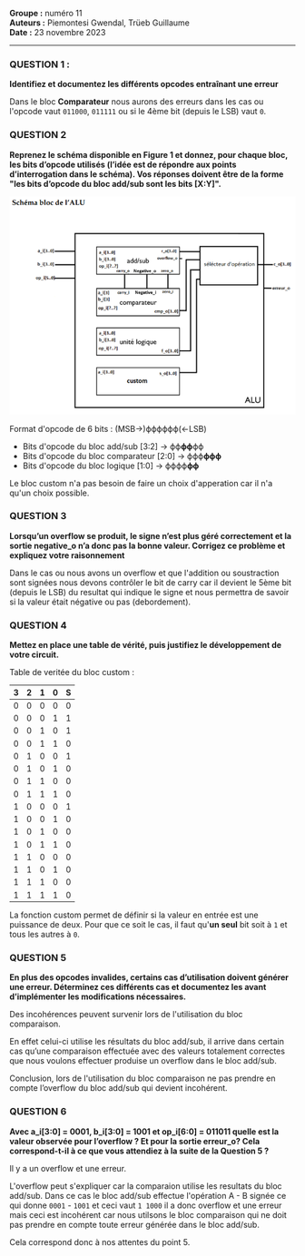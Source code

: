 **Groupe :** numéro 11   
**Auteurs :** Piemontesi Gwendal, Trüeb Guillaume   
**Date :** 23 novembre 2023
***

### QUESTION 1 : 
**Identifiez et documentez les différents opcodes entraînant une erreur**

Dans le bloc **Comparateur** nous aurons des erreurs dans les cas ou l'opcode vaut `011000`, `011111` ou si le 4ème bit (depuis le LSB) vaut `0`.
### QUESTION 2
**Reprenez le schéma disponible en Figure 1 et donnez, pour chaque bloc, les bits d’opcode utilisés (l’idée est de répondre aux points d’interrogation dans le schéma). Vos réponses doivent être de la forme "les bits d’opcode du bloc add/sub sont les bits [X:Y]".**

![Schema Bloc de l'ALU](SchemaBlocAlu.PNG)

Format d'opcode de 6 bits : (MSB->)ϕϕϕϕϕϕ(<-LSB)

- Bits d'opcode du bloc add/sub [3:2] -> ϕϕ**ϕϕ**ϕϕ
- Bits d'opcode du bloc comparateur [2:0] -> ϕϕϕ**ϕϕϕ**
- Bits d'opcode du bloc logique [1:0] -> ϕϕϕϕ**ϕϕ**
  
Le bloc custom n'a pas besoin de faire un choix d'apperation car il n'a qu'un choix possible.

### QUESTION 3
**Lorsqu’un overflow se produit, le signe n’est plus géré correctement et la sortie negative_o n’a donc pas la bonne valeur. Corrigez ce problème et expliquez votre raisonnement**

Dans le cas ou nous avons un overflow et que l'addition ou soustraction sont signées nous devons contrôler le bit de carry car il devient le 5ème bit (depuis le LSB) du resultat qui indique le signe et nous permettra de savoir si la valeur était négative ou pas (debordement).

### QUESTION 4
**Mettez en place une table de vérité, puis justifiez le développement de votre circuit.**

Table de veritée du bloc custom :   

| 3 | 2 | 1 | 0 | S |
|---|---|---|---|--------|
| 0 | 0 | 0 | 0 |   0    |
| 0 | 0 | 0 | 1 |   1    |
| 0 | 0 | 1 | 0 |   1    |
| 0 | 0 | 1 | 1 |   0    |
| 0 | 1 | 0 | 0 |   1    |
| 0 | 1 | 0 | 1 |   0    |
| 0 | 1 | 1 | 0 |   0    |
| 0 | 1 | 1 | 1 |   0   |
| 1 | 0 | 0 | 0 |   1   |
| 1 | 0 | 0 | 1 |   0    |
| 1 | 0 | 1 | 0 |   0    |
| 1 | 0 | 1 | 1 |   0   |
| 1 | 1 | 0 | 0 |   0    |
| 1 | 1 | 0 | 1 |   0   |
| 1 | 1 | 1 | 0 |   0    |
| 1 | 1 | 1 | 1 |   0   |

La fonction custom permet de définir si la valeur en entrée est une puissance de deux. Pour que ce soit le cas, il faut qu'**un seul** bit soit à `1` et tous les autres à `0`.

### QUESTION 5
**En plus des opcodes invalides, certains cas d’utilisation doivent générer une erreur. Déterminez ces différents cas et documentez les avant d’implémenter les modifications nécessaires.** 

Des incohérences peuvent survenir lors de l'utilisation du bloc comparaison.    

En effet celui-ci utilise les résultats du bloc add/sub, il arrive dans certain cas qu’une comparaison effectuée avec des valeurs totalement correctes que nous voulons effectuer produise un overflow dans le bloc add/sub.   

Conclusion, lors de l'utilisation du bloc comparaison ne pas prendre en compte l’overflow du bloc add/sub qui devient incohérent. 

### QUESTION 6
**Avec a_i[3:0] = 0001, b_i[3:0] = 1001 et op_i[6:0] = 011011 quelle est la valeur observée pour l’overflow ? Et pour la sortie erreur_o? Cela correspond-t-il à ce que vous attendiez à la suite de la Question 5 ?**

Il y a un overflow et une erreur.   

L'overflow peut s'expliquer car la comparaion utilise les resultats du bloc add/sub. Dans ce cas le bloc add/sub effectue l'opération  A - B signée ce qui donne `0001` - `1001` et ceci vaut `1 1000` il a donc overflow et une erreur mais ceci est incohérent car nous utilsons le bloc comparaison qui ne doit pas prendre en compte toute erreur générée dans le bloc add/sub.

Cela correspond donc à nos attentes du point 5.
